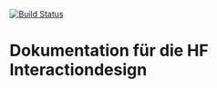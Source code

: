 [![Build Status](https://ci.signalwerk.ch/api/badges/signalwerk/IAD.LAB.DOC/status.svg)](https://ci.signalwerk.ch/signalwerk/IAD.LAB.DOC)

# Dokumentation für die HF Interactiondesign
